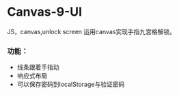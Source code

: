 # Canvas-9-UI
JS，canvas,unlock screen
运用canvas实现手指九宫格解锁。
### 功能：
- 线条跟着手指动
- 响应式布局
- 可以保存密码到localStorage与验证密码
